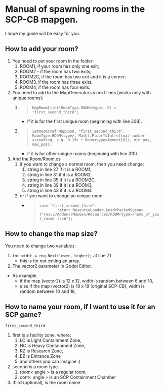 # Manual of spawning rooms in the SCP-CB mapgen.
I hope my guide will be easy for you.
## How to add your room?
1. You need to put your room in the folder: 
    1. ROOM1, if your room has only one exit; 
    2. ROOM2 - if the room has two exits; 
    3. ROOM2C, if the room has two exit and it is a corner; 
    4. ROOM3, if the room has three exits. 
    5. ROOM4, if the room has four exits.
2. You need to add to the MapGenerator.cs next lines (works only with unique rooms):
    1. > `MapRoom[(int)RoomType.ROOM<type>, 0] = "first_second_third";`
        - if it is for the first unique room (beginning with line 308).
    2. > `SetRoom(ref MapRoom, "first_second_third", RoomType.ROOM<type>, Mathf.FloorToInt(<float-number-ascending, e.g. 0.1f> * Room<type>Amount[0]), min_pos, max_pos);`
        - if it is for other unique rooms (beginning with line 310).
3. And the Room/Room.cs
    1. if you want to change a normal room, then you need change:
        1. string in line 27 if it is a ROOM1,
        2. string in line 31 if it is a ROOM2, 
        3. string in line 35 if it is a ROOM2C, 
        4. string in line 39 if it is a ROOM3,
        2. string in line 43 if it is a ROOM4
    2. or if you want to change an unique room:
        - > `case "first_second_third":`  
          > `        return ResourceLoader.Load<PackedScene>("res://Addons/MapGen/Resources/ROOM<type>/name_of_your_room).tscn");`

## How to change the map size?
You need to change two variables:
1. `int width = rng.Next(lower, higher);` at line 71
    - this is for not exiting an array.
2. The vector2 parameter in Godot Editor.
- As example.
    - if the map (vector2) is 12 x 12, width is random between 6 and 10,
    - else if the map (vector2) is 18 x 18 (original SCP-CB), width is random between 10 and 16,
## How to name your room, if I want to use it for an SCP game?
`first_second_third`
1. first is a facility zone, where:
    1. LC is Light Containment Zone,
    2. HC is Heavy Containment Zone,
    3. RZ is Research Zone,
    4. EZ is Entrance Zone
    5. and others you can imagine :)
2. second is a room type.
    1. room< angle > is a regular room.
    2. cont< angle > is an SCP Containment Chamber
3. third (optional), is the room name
